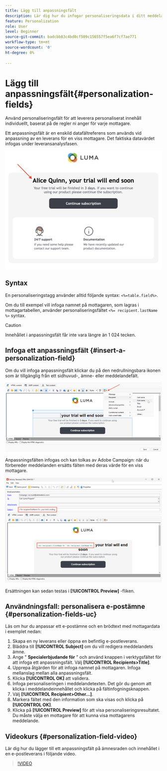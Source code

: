 ```yaml
---
title: Lägg till anpassningsfält
description: Lär dig hur du infogar personaliseringsdata i ditt meddelandeinnehåll
feature: Personalization
role: User
level: Beginner
source-git-commit: badcbb83c4bd0cf509c156557f5ea6f7cf7ae771
workflow-type: tm+mt
source-wordcount: '0'
ht-degree: 0%

---
```



# Lägg till anpassningsfält{#personalization-fields}

Använd personaliseringsfält för att leverera personaliserat innehåll individuellt, baserat på de regler ni anger för varje mottagare.

Ett anpassningsfält är en enskild datafältreferens som används vid anpassning av en leverans för en viss mottagare. Det faktiska datavärdet infogas under leveransanalysfasen.

![meddelandepersonaliseringsexempel](assets/perso-name-sample.png)

## Syntax

En personaliseringstagg använder alltid följande syntax: `<%=table.field%>`.

Om du till exempel vill infoga namnet på mottagaren, som lagras i mottagartabellen, använder personaliseringsfältet `<%= recipient.lastName %>` syntax.

>[!CAUTION]
>
>Innehållet i anpassningsfält får inte vara längre än 1 024 tecken.

## Infoga ett anpassningsfält {#insert-a-personalization-field}

Om du vill infoga anpassningsfält klickar du på den nedrullningsbara ikonen som är tillgänglig från ett sidhuvud-, ämne- eller meddelandefält.

![infoga ett personaliseringsfält](assets/perso-field-insert.png)

Anpassningsfälten infogas och kan tolkas av Adobe Campaign: när du förbereder meddelanden ersätts fälten med deras värde för en viss mottagare.

![personaliseringsfält i ett e-postmeddelande](assets/perso-fields-in-msg.png)

Ersättningen kan sedan testas i **[!UICONTROL Preview]** -fliken.

<!--Learn more about message preview in [this page]().-->

## Användningsfall: personalisera e-postämne {#personalization-fields-uc}

Läs om hur du anpassar ett e-postämne och en brödtext med mottagardata i exemplet nedan:

1. Skapa en ny leverans eller öppna en befintlig e-postleverans.
1. Bläddra till **[!UICONTROL Subject]** om du vill redigera meddelandets ämne.
1. Ange &quot; **Specialerbjudande för** &quot; och använd knappen i verktygsfältet för att infoga ett anpassningsfält. Välj **[!UICONTROL Recipients>Title]**.
1. Upprepa åtgärden för att infoga namnet på mottagaren. Infoga mellanslag mellan alla anpassningsfält.
1. Klicka **[!UICONTROL OK]** att validera.
1. Infoga personaliseringen i meddelandetexten. Det gör du genom att klicka i meddelandeinnehållet och klicka på fältinfogningsknappen.
1. Välj **[!UICONTROL Recipient>Other...]**.
1. Markera fältet med den information som ska visas och klicka på **[!UICONTROL OK]**.
1. Klicka på **[!UICONTROL Preview]** för att visa personaliseringsresultatet. Du måste välja en mottagare för att kunna visa mottagarens meddelande.



## Videokurs {#personalization-field-video}

Lär dig hur du lägger till ett anpassningsfält på ämnesraden och innehållet i en e-postleverans i följande video.

>[!VIDEO](https://video.tv.adobe.com/v/24925?quality=12)

